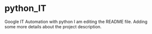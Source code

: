 # python_IT
Google IT Automation with python
I am editing the README file. Adding some more details about
the project description.
